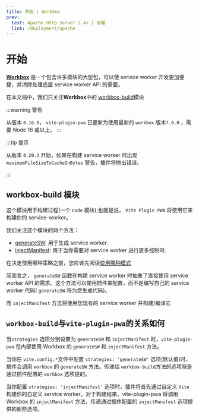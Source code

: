 ```yaml
---
title: 开始 | Workbox
prev:
  text: Apache Http Server 2.4+ | 部署
  link: /deployment/apache
---
```


# 开始

[**Workbox**](https://developer.chrome.com/docs/workbox/) 是一个包含许多模块的大型包，可以使 service worker 开发更加便捷，并消除处理底层 service worker API 的需要。

在本文档中，我们只关注**Workbox**中的 [workbox-build](https://developer.chrome.com/docs/workbox/modules/workbox-build)模块

:::warning 警告

从版本 `0.16.0`， `vite-plugin-pwa` 已更新为使用最新的 `workbox` 版本`7.0.0` ，需要 Node 16 或以上。
:::

:::tip 提示

从版本 `0.20.2` 开始，如果在构建 service worker 时出现 `maximumFileSizeToCacheInBytes` 警告，插件将抛出错误。

:::

## workbox-build 模块

这个模块用于构建过程(一个 `node` 模块);也就是说， `Vite Plugin PWA` 将使用它来构建你的 service-worker。

我们关注这个模块的两个方法：

- [generateSW](/workbox/generate-sw): 用于生成 service worker.
- [injectManifest](/workbox/inject-manifest): 用于当你需要对 service worker 进行更多控制时.

在决定使用哪种策略之前，您应该先阅读[使用哪种模式](https://developer.chrome.com/docs/workbox/modules/workbox-build/#which-mode-to-use)

简而言之， `generateSW` 函数在构建 service worker 时抽象了直接使用 service worker API 的需求。这个方法可以使用插件来配置，而不是编写自己的 service worker 代码( `generateSW` 将为您生成代码)。

而 `injectManifest` 方法将使用您现有的 service worker 并构建/编译它

## `workbox-build`与`vite-plugin-pwa`的关系如何

当`strategies` 选项分别设置为 `generateSW` 和 `injectManifest` 时，`vite-plugin-pwa` 在内部使用 Workbox 的 `generateSW` 和 `injectManifest` 方法。

当你在 `vite.config.*`文件中配置 `strategies: 'generateSW'` 选项(默认值)时，插件会调用 `workbox` 的 `generateSW` 方法。传递给 `workbox-build`方法的选项将是通过插件配置的 `workbox` 选项提的。

当你配置 `strategies: 'injectManifest'` 选项时，插件将首先通过自定义 `Vite` 构建你的自定义 service worker。对于构建结果，vite-plugin-pwa 将调用 Workbox 的 `injectManifest` 方法，传递通过插件配置的 `injectManifest` 选项提供的那些选项。
